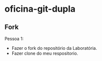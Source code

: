 # oficina-git-dupla

## Fork
Pessoa 1:

- Fazer o fork do repositório da Laboratória.
- Fazer clone do meu respositorio.